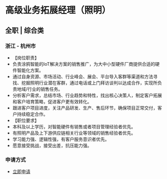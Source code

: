 
# 高级业务拓展经理（照明）
## 全职  |  综合类
### 浙江 - 杭州市

- 【岗位职责】
- 负责涂鸦智能的IoT解决方案的销售推广，为大中小型硬件厂商提供合适的硬件智能化方案。
- 通过自身资源、市场活动、行业峰会、展会、平台导入客群等渠道和方法寻找、挖掘照明行业潜在客群，通过电话或上门拜访谈判以达成合作，实现所负责地域/行业的销售任务。
- 分析客户需求，总结市场、行业趋势和特性，找出核心决策人，制定客户拓展和客户培育策略，促进客户更有效转化。
- 跟进客户项目进度，关注产品研发、生产、售后环节，确保项目正常交付，客户持续稳定合作。
- 【职位要求】
- 本科及以上学历，对智能硬件有销售或者项目管理经验者优先。
- 有照明产品及上下游供应链相关行业等领域的销售经验者优先。
- 学习能力强、逻辑性强，有客户服务意识者优先。
- 愿意接受挑战，接受出差，抗压能力强。
### 申请方式
- <a href="mailto:hr@tuya.com?subject=求职简历-高级业务拓展经理（照明）-来自GitHub">立即申请</a>